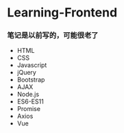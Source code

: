 # Learning-Frontend

### 笔记是以前写的，可能很老了

- HTML
- CSS
- Javascript
- jQuery
- Bootstrap
- AJAX
- Node.js
- ES6-ES11
- Promise
- Axios
- Vue

